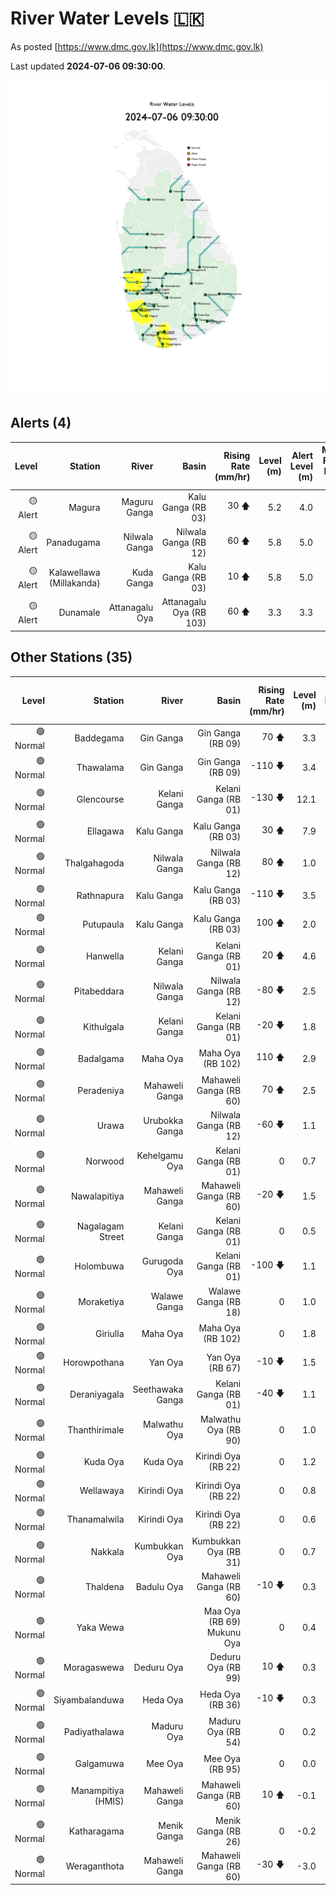 # River Water Levels :sri_lanka:

As posted [https://www.dmc.gov.lk](https://www.dmc.gov.lk)

Last updated **2024-07-06 09:30:00**.

<div id="river-water-level-map">

![images/river-water-level-map.png](images/river-water-level-map.png)

</div>

## Alerts (4)

| Level | Station | River | Basin | Rising Rate (mm/hr) | Level (m) | Alert Level (m) | Minor Flood Level (m) | Major Flood Level (m) |
| --: | --: | --: | --: | --: | --: | --: | --: | --: |
| 🟡 Alert | Magura | Maguru Ganga | Kalu Ganga (RB 03) | 30 🡅 | 5.2 | 4.0 | 6.0 | 7.5 |
| 🟡 Alert | Panadugama | Nilwala Ganga | Nilwala Ganga (RB 12) | 60 🡅 | 5.8 | 5.0 | 6.0 | 7.5 |
| 🟡 Alert | Kalawellawa (Millakanda) | Kuda Ganga | Kalu Ganga (RB 03) | 10 🡅 | 5.8 | 5.0 | 6.5 | 8.0 |
| 🟡 Alert | Dunamale | Attanagalu Oya | Attanagalu Oya (RB 103) | 60 🡅 | 3.3 | 3.3 | 4.4 | 5.5 |

## Other Stations (35)

| Level | Station | River | Basin | Rising Rate (mm/hr) | Level (m) | Alert Level (m) | Minor Flood Level (m) | Major Flood Level (m) |
| --: | --: | --: | --: | --: | --: | --: | --: | --: |
| 🟢 Normal | Baddegama | Gin Ganga | Gin Ganga (RB 09) | 70 🡅 | 3.3 | 3.5 | 4.0 | 5.0 |
| 🟢 Normal | Thawalama | Gin Ganga | Gin Ganga (RB 09) | -110 🡇 | 3.4 | 4.0 | 6.0 | 7.5 |
| 🟢 Normal | Glencourse | Kelani Ganga | Kelani Ganga (RB 01) | -130 🡇 | 12.1 | 15.0 | 16.5 | 19.0 |
| 🟢 Normal | Ellagawa | Kalu Ganga | Kalu Ganga (RB 03) | 30 🡅 | 7.9 | 10.0 | 10.7 | 12.2 |
| 🟢 Normal | Thalgahagoda | Nilwala Ganga | Nilwala Ganga (RB 12) | 80 🡅 | 1.0 | 1.4 | 1.7 | 2.8 |
| 🟢 Normal | Rathnapura | Kalu Ganga | Kalu Ganga (RB 03) | -110 🡇 | 3.5 | 5.2 | 7.5 | 9.5 |
| 🟢 Normal | Putupaula | Kalu Ganga | Kalu Ganga (RB 03) | 100 🡅 | 2.0 | 3.0 | 4.0 | 5.0 |
| 🟢 Normal | Hanwella | Kelani Ganga | Kelani Ganga (RB 01) | 20 🡅 | 4.6 | 7.0 | 8.0 | 10.0 |
| 🟢 Normal | Pitabeddara | Nilwala Ganga | Nilwala Ganga (RB 12) | -80 🡇 | 2.5 | 4.0 | 5.0 | 6.5 |
| 🟢 Normal | Kithulgala | Kelani Ganga | Kelani Ganga (RB 01) | -20 🡇 | 1.8 | 3.0 | 4.0 | 6.0 |
| 🟢 Normal | Badalgama | Maha Oya | Maha Oya (RB 102) | 110 🡅 | 2.9 | 5.0 | 6.2 | 9.6 |
| 🟢 Normal | Peradeniya | Mahaweli Ganga | Mahaweli Ganga (RB 60) | 70 🡅 | 2.5 | 5.0 | 7.0 | 9.0 |
| 🟢 Normal | Urawa | Urubokka Ganga | Nilwala Ganga (RB 12) | -60 🡇 | 1.1 | 2.5 | 4.0 | 6.0 |
| 🟢 Normal | Norwood | Kehelgamu Oya | Kelani Ganga (RB 01) | 0  | 0.7 | 1.5 | 3.0 | 4.5 |
| 🟢 Normal | Nawalapitiya | Mahaweli Ganga | Mahaweli Ganga (RB 60) | -20 🡇 | 1.5 | 3.5 | 5.0 | 6.0 |
| 🟢 Normal | Nagalagam Street | Kelani Ganga | Kelani Ganga (RB 01) | 0  | 0.5 | 1.2 | 1.5 | 2.1 |
| 🟢 Normal | Holombuwa | Gurugoda Oya | Kelani Ganga (RB 01) | -100 🡇 | 1.1 | 3.0 | 3.4 | 5.0 |
| 🟢 Normal | Moraketiya | Walawe Ganga | Walawe Ganga (RB 18) | 0  | 1.0 | 3.0 | 5.0 | 7.0 |
| 🟢 Normal | Giriulla | Maha Oya | Maha Oya (RB 102) | 0  | 1.8 | 5.5 | 6.5 | 7.5 |
| 🟢 Normal | Horowpothana | Yan Oya | Yan Oya (RB 67) | -10 🡇 | 1.5 | 6.0 | 7.5 | 10.5 |
| 🟢 Normal | Deraniyagala | Seethawaka Ganga | Kelani Ganga (RB 01) | -40 🡇 | 1.1 | 4.8 | 5.8 | 6.4 |
| 🟢 Normal | Thanthirimale | Malwathu Oya | Malwathu Oya (RB 90) | 0  | 1.0 | 5.0 | 6.8 | 7.8 |
| 🟢 Normal | Kuda Oya | Kuda Oya | Kirindi Oya (RB 22) | 0  | 1.2 | 6.9 | 8.4 | 8.8 |
| 🟢 Normal | Wellawaya | Kirindi Oya | Kirindi Oya (RB 22) | 0  | 0.8 | 4.4 | 5.4 | 5.9 |
| 🟢 Normal | Thanamalwila | Kirindi Oya | Kirindi Oya (RB 22) | 0  | 0.6 | 4.0 | 5.0 | 5.5 |
| 🟢 Normal | Nakkala | Kumbukkan Oya | Kumbukkan Oya (RB 31) | 0  | 0.7 | 5.0 | 6.0 | 7.5 |
| 🟢 Normal | Thaldena | Badulu Oya | Mahaweli Ganga (RB 60) | -10 🡇 | 0.3 | 3.0 | 4.0 | 5.0 |
| 🟢 Normal | Yaka Wewa |  | Maa Oya (RB 69) Mukunu Oya | 0  | 0.4 | 4.0 | 5.0 | 6.0 |
| 🟢 Normal | Moragaswewa | Deduru Oya | Deduru Oya (RB 99) | 10 🡅 | 0.3 | 4.8 | 6.0 | 7.0 |
| 🟢 Normal | Siyambalanduwa | Heda Oya | Heda Oya (RB 36) | -10 🡇 | 0.3 | 4.5 | 6.0 | 7.0 |
| 🟢 Normal | Padiyathalawa | Maduru Oya | Maduru Oya (RB 54) | 0  | 0.2 | 4.0 | 4.5 | 6.0 |
| 🟢 Normal | Galgamuwa | Mee Oya | Mee Oya (RB 95) | 0  | 0.0 | 4.8 | 5.9 | 8.0 |
| 🟢 Normal | Manampitiya (HMIS) | Mahaweli Ganga | Mahaweli Ganga (RB 60) | 10 🡅 | -0.1 | 3.0 | 4.3 | 6.0 |
| 🟢 Normal | Katharagama | Menik Ganga | Menik Ganga (RB 26) | 0  | -0.2 | 4.0 | 4.6 | 6.5 |
| 🟢 Normal | Weraganthota | Mahaweli Ganga | Mahaweli Ganga (RB 60) | -30 🡇 | -3.0 | 5.0 | 6.0 | 8.0 |
